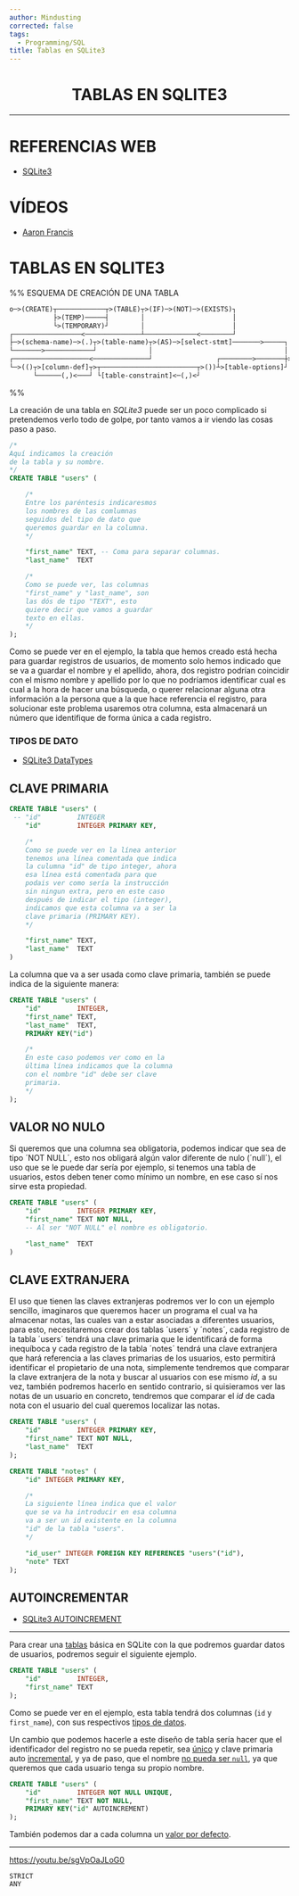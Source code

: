 ```yaml
---
author: Mindusting
corrected: false
tags:
  - Programming/SQL
title: Tablas en SQLite3
---
```


<h1 style="text-align:center;">TABLAS EN SQLITE3</h1>

---

# REFERENCIAS WEB

- [SQLite3](https://sqlite.org/lang_createtable.html)

# VÍDEOS

- [Aaron Francis](https://youtu.be/sgVpOaJLoG0)

# TABLAS EN SQLITE3

%%
ESQUEMA DE CREACIÓN DE UNA TABLA

```txt
o─>(CREATE)┬────────────┬>(TABLE)┬>(IF)─>(NOT)─>(EXISTS)┐
           ├>(TEMP)─────┤        │                      │
           └>(TEMPORARY)┘        │                      │
┌─────────────────<──────────────┴─────────────<────────┘
├─>(schema-name)─>(.)┬>(table-name)┬>(AS)─>[select-stmt]───────>─────┐
└───────>────────────┘             │                                 │
┌───────────────────<──────────────┘                ┌────────>───────┼>o
└─>(()┬>[column-def]┬>┬────────────────────────┬>())┴>[table-options]┘
      └──────(,)<───┘ └[table-constraint]<─(,)<┘
```
%%

La creación de una tabla en *SQLite3* puede ser un poco complicado si pretendemos verlo todo de golpe, por tanto vamos a ir viendo las cosas paso a paso.

```sql
/*
Aquí indicamos la creación
de la tabla y su nombre.
*/
CREATE TABLE "users" (

    /*
    Entre los paréntesis indicaresmos
    los nombres de las comlumnas
    seguidos del tipo de dato que
    queremos guardar en la columna.
    */

    "first_name" TEXT, -- Coma para separar columnas.
    "last_name"  TEXT

    /*
    Como se puede ver, las columnas
    "first_name" y "last_name", son
    las dós de tipo "TEXT", esto
    quiere decir que vamos a guardar
    texto en ellas.
    */
);
```

Como se puede ver en el ejemplo, la tabla que hemos creado está hecha para guardar registros de usuarios, de momento solo hemos indicado que se va a guardar el nombre y el apellido, ahora, dos registro podrían coincidir con el mismo nombre y apellido por lo que no podríamos identificar cual es cual a la hora de hacer una búsqueda, o querer relacionar alguna otra información a la persona que a la que hace referencia el registro, para solucionar este problema usaremos otra columna, esta almacenará un número que identifique de forma única a cada registro.

### TIPOS DE DATO

- [SQLite3 DataTypes](https://www.sqlite.org/datatype3.html)

## CLAVE PRIMARIA

```sql
CREATE TABLE "users" (
 -- "id"         INTEGER
    "id"         INTEGER PRIMARY KEY,

    /*
    Como se puede ver en la línea anterior
    tenemos una línea comentada que indica
    la culumna "id" de tipo integer, ahora
    esa línea está comentada para que
    podais ver como sería la instrucción
    sin ningun extra, pero en este caso
    después de indicar el tipo (integer),
    indicamos que esta columna va a ser la
    clave primaria (PRIMARY KEY).
    */

    "first_name" TEXT,
    "last_name"  TEXT
)
```

La columna que va a ser usada como clave primaria, también se puede indica de la siguiente manera:

```sql
CREATE TABLE "users" (
    "id"         INTEGER,
    "first_name" TEXT,
    "last_name"  TEXT,
    PRIMARY KEY("id")

    /*
    En este caso podemos ver como en la
    última línea indicamos que la columna
    con el nombre "id" debe ser clave
    primaria.
    */
);
```

## VALOR NO NULO

Si queremos que una columna sea obligatoria, podemos indicar que sea de tipo ´NOT NULL´, esto nos obligará algún valor diferente de nulo (´null´), el uso que se le puede dar sería por ejemplo, si tenemos una tabla de usuarios, estos deben tener como mínimo un nombre, en ese caso sí nos sirve esta propiedad.

```sql
CREATE TABLE "users" (
    "id"         INTEGER PRIMARY KEY,
    "first_name" TEXT NOT NULL,
    -- Al ser "NOT NULL" el nombre es obligatorio.

    "last_name"  TEXT
)
```

## CLAVE EXTRANJERA

El uso que tienen las claves extranjeras podremos ver lo con un ejemplo sencillo, imaginaros que queremos hacer un programa el cual va ha almacenar notas, las cuales van a estar asociadas a diferentes usuarios, para esto, necesitaremos crear dos tablas ´users´ y ´notes´, cada registro de la tabla ´users´ tendrá una clave primaria que le identificará de forma inequíboca y cada registro de la tabla ´notes´ tendrá una clave extranjera que hará referencia a las claves primarias de los usuarios, esto permitirá identificar el propietario de una nota, simplemente tendremos que comparar la clave extranjera de la nota y buscar al usuarios con ese mismo *id*, a su vez, también podremos hacerlo en sentido contrario, si quisieramos ver las notas de un usuario en concreto, tendremos que comparar el *id* de cada nota con el usuario del cual queremos localizar las notas.

```sql
CREATE TABLE "users" (
    "id"         INTEGER PRIMARY KEY,
    "first_name" TEXT NOT NULL,
    "last_name"  TEXT
);

CREATE TABLE "notes" (
    "id" INTEGER PRIMARY KEY,

    /*
    La siguiente línea indica que el valor
    que se va ha introducir en esa columna
    va a ser un id existente en la columna
    "id" de la tabla "users".
    */

    "id_user" INTEGER FOREIGN KEY REFERENCES "users"("id"),
    "note" TEXT
);
```

## AUTOINCREMENTAR

- [SQLite3 AUTOINCREMENT](https://www.sqlite.org/autoinc.html)

---

Para crear una [tablas](../sql_table.md) básica en SQLite con la que podremos guardar datos de usuarios, podremos seguir el siguiente ejemplo.

```sql
CREATE TABLE "users" (
    "id"         INTEGER,
    "first_name" TEXT
);
```

Como se puede ver en el ejemplo, esta tabla tendrá dos columnas (`id` y `first_name`), con sus respectivos [tipos de datos](SQLite3_data_types.md).

Un cambio que podemos hacerle a este diseño de tabla sería hacer que el identificador del registro no se pueda repetir, sea [único](SQLite3_unique.md) y clave primaria auto [incremental](SQLite3_autoincrement.md), y ya de paso, que el nombre [no pueda ser `null`](SQLite3_not_null.md), ya que queremos que cada usuario tenga su propio nombre.

```sql
CREATE TABLE "users" (
    "id"         INTEGER NOT NULL UNIQUE,
    "first_name" TEXT NOT NULL,
    PRIMARY KEY("id" AUTOINCREMENT)
);
```

También podemos dar a cada columna un [valor por defecto](SQLite3_default.md).

---

https://youtu.be/sgVpOaJLoG0

```
STRICT
ANY
```
